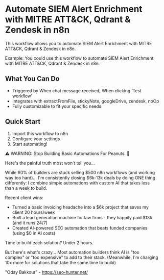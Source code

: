 # Automate SIEM Alert Enrichment with MITRE ATT&CK, Qdrant & Zendesk in n8n

This workflow allows you to automate SIEM Alert Enrichment with MITRE ATT&CK, Qdrant & Zendesk in n8n.

Example: You could use this workflow to automate SIEM Alert Enrichment with MITRE ATT&CK, Qdrant & Zendesk in n8n.

## What You Can Do
- Triggered by When chat message received, When clicking ‘Test workflow’
- Integrates with extractFromFile, stickyNote, googleDrive, zendesk, noOp
- Fully customizable to fit your specific needs

## Quick Start
1. Import this workflow to n8n
2. Configure your settings
3. Start automating!

⚠️ WARNING: Stop Building Basic Automations For Peanuts. 🚫

Here's the painful truth most won't tell you...

While 90% of builders are stuck selling $500 n8n workflows (and working way too hard)...
I'm consistently closing $6k-13k deals by doing ONE thing differently:
I combine simple automations with custom AI that takes less than a week to build.

Recent client wins:
* Turned a basic invoicing headache into a $6k project that saves my client 20 hours/week
* Built a lead generation machine for law firms - they happily paid $13k (and it runs 24/7)
* Created AI-powered SEO automation that beats funded companies (using $0 in AI costs)

Time to build each solution? Under 2 hours.

But here's what's crazy...
Most automation builders think AI is "too complex" or "too expensive" to add to their stack.
(Meanwhile, I'm charging 10x more for solutions that take the same time to build)

"Oday Bakkour" - https://seo-hunter.net/

